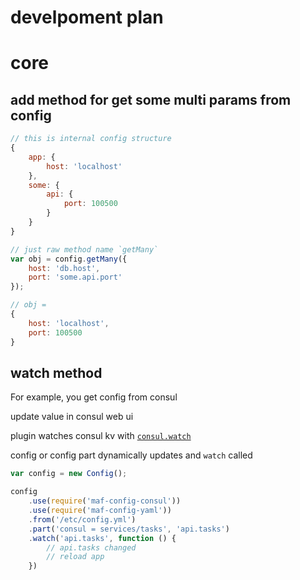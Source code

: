 # develpoment plan

# core

## add method for get some multi params from config

```js
// this is internal config structure
{
    app: {
        host: 'localhost'
    },
    some: {
        api: {
            port: 100500
        }
    }
}

// just raw method name `getMany`
var obj = config.getMany({
    host: 'db.host',
    port: 'some.api.port'
});

// obj =
{
    host: 'localhost',
    port: 100500
}
```

## watch method

For example, you get config from consul

update value in consul web ui

plugin watches consul kv with [`consul.watch`](https://github.com/silas/node-consul#watch)

config or config part dynamically updates and `watch` called

```js
var config = new Config();

config
    .use(require('maf-config-consul'))
    .use(require('maf-config-yaml'))
    .from('/etc/config.yml')
    .part('consul = services/tasks', 'api.tasks')
    .watch('api.tasks', function () {
        // api.tasks changed
        // reload app
    })
```
